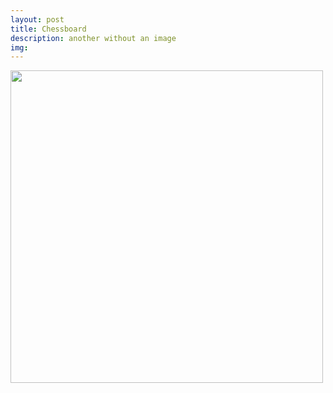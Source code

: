 ```yaml
---
layout: post
title: Chessboard
description: another without an image
img: 
---
```



<img width=500px src="{{ site.baseurl }}/img/Chess Screenshot.png">
